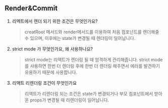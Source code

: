 ## Render&Commit

1. 리엑트에서 렌더 되기 위한 조건은 무엇인가요?
   > creatRoot 메서드와 render메서드를 이용하여 처음 컴포넌트를 렌더해줄 수 있으며, 이후에는 state가 변경될 때 렌더링이 일어납니다.
2. strict mode 가 무엇인가요, 왜 사용하나요?

   > strict mode는 리액트가 렌더링 될 때 엄격하게 관리해줍니다. strict mode 를 사용하면 한번 더 렌더링 후에 한번 더 렌더링 해주면서 에러를 발견하기 유용하기 때문에 사용합니다.

3. 리액트 리렌더링 조건이 무엇인가요
   > 리액트가 리렌더링 되는 조건은 state가 변경되거나 부모 컴포넌트에서 받아온 props가 변경될 때 리렌더링이 일어납니다.
